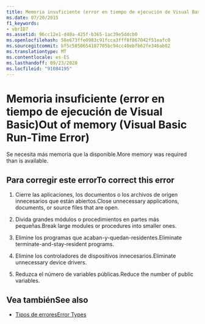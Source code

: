 ```yaml
---
title: Memoria insuficiente (error en tiempo de ejecución de Visual Basic)
ms.date: 07/20/2015
f1_keywords:
- vbrID7
ms.assetid: 96cc12e1-d40a-425f-b365-1ac39e5ddcb0
ms.openlocfilehash: 58e673ffe0983c91fcca3fff8f867042f51eafc0
ms.sourcegitcommit: bf5c5850654187705bc94cc40ebfb62fe346ab02
ms.translationtype: MT
ms.contentlocale: es-ES
ms.lasthandoff: 09/23/2020
ms.locfileid: "91084195"
---
```

# <a name="out-of-memory-visual-basic-run-time-error"></a><span data-ttu-id="3057c-102">Memoria insuficiente (error en tiempo de ejecución de Visual Basic)</span><span class="sxs-lookup"><span data-stu-id="3057c-102">Out of memory (Visual Basic Run-Time Error)</span></span>

<span data-ttu-id="3057c-103">Se necesita más memoria que la disponible.</span><span class="sxs-lookup"><span data-stu-id="3057c-103">More memory was required than is available.</span></span>  
  
## <a name="to-correct-this-error"></a><span data-ttu-id="3057c-104">Para corregir este error</span><span class="sxs-lookup"><span data-stu-id="3057c-104">To correct this error</span></span>  
  
1. <span data-ttu-id="3057c-105">Cierre las aplicaciones, los documentos o los archivos de origen innecesarios que están abiertos.</span><span class="sxs-lookup"><span data-stu-id="3057c-105">Close unnecessary applications, documents, or source files that are open.</span></span>  
  
2. <span data-ttu-id="3057c-106">Divida grandes módulos o procedimientos en partes más pequeñas.</span><span class="sxs-lookup"><span data-stu-id="3057c-106">Break large modules or procedures into smaller ones.</span></span>  
  
3. <span data-ttu-id="3057c-107">Elimine los programas que acaban-y-quedan-residentes.</span><span class="sxs-lookup"><span data-stu-id="3057c-107">Eliminate terminate-and-stay-resident programs.</span></span>  
  
4. <span data-ttu-id="3057c-108">Elimine los controladores de dispositivos innecesarios.</span><span class="sxs-lookup"><span data-stu-id="3057c-108">Eliminate unnecessary device drivers.</span></span>  
  
5. <span data-ttu-id="3057c-109">Reduzca el número de variables públicas.</span><span class="sxs-lookup"><span data-stu-id="3057c-109">Reduce the number of public variables.</span></span>  
  
## <a name="see-also"></a><span data-ttu-id="3057c-110">Vea también</span><span class="sxs-lookup"><span data-stu-id="3057c-110">See also</span></span>

- [<span data-ttu-id="3057c-111">Tipos de errores</span><span class="sxs-lookup"><span data-stu-id="3057c-111">Error Types</span></span>](../programming-guide/language-features/error-types.md)
